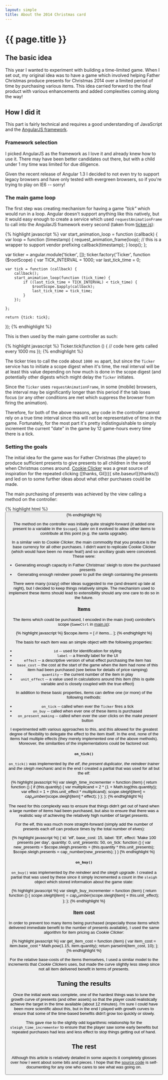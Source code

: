 ```yaml
---
layout: simple
title: About the 2014 Christmas card
---
```


# {{ page.title }}

## The basic idea

This year I wanted to experiment with building a time-limited game. When I set out, my original idea was to have a game which involved helping Father Christmas produce presents for Christmas 2014 over a limited period of time by purchasing various items. This idea carried forward to the final product with various enhancements and added complexities coming along the way!

## How I did it

This part is fairly technical and requires a good understanding of JavaScript and the [AngularJS framework](https://angularjs.org/).

### Framework selection

I picked AngularJS as the framework as I love it and already knew how to use it. There may have been better candidates out there, but with a child under 1 my time was limited for due diligence.

Given the recent release of Angular 1.3 I decided to not even try to support legacy browsers and have only tested with evergreen browsers, so if you're trying to play on IE6 -- sorry!

### The main game loop

The first step was creating mechanism for having a game *"tick"* which would run in a loop. Angular doesn't support anything like this natively, but it would easy enough to create a service which used `requestAnimationFrame` to call into the AngularJS framework every second (taken from [ticker.js](https://github.com/euangoddard/xmas-2014/blob/master/js/ticker.js)):

{% highlight javascript %}
var start_animation_loop = function (callback) {
    var loop = function (timestamp) {
        request_animation_frame(loop); // this is a wrapper to support vendor prefixing
        callback(timestamp);
    }
    loop();
};

var ticker = angular.module('ticker', []);
ticker.factory('Ticker', function ($rootScope) {
    var TICK_INTERVAL = 1000;
    var last_tick_time = 0;

    var tick = function (callback) {
        callback();
        start_animation_loop(function (tick_time) {
            if ((last_tick_time + TICK_INTERVAL) < tick_time) {
                $rootScope.$apply(callback);
                last_tick_time = tick_time;
            }
        });

    };

    return {tick: tick};
});
{% endhighlight %}

This is then used by the main game controller as such:

{% highlight javascript %}
Ticker.tick(function () {
    // code here gets called every 1000 ms
});
{% endhighlight %}

The ticker tries to call the code about `1000 ms` apart, but since the `Ticker` service has to initiate a scope digest when it's time, the real interval will be at least this value depending on how much is done in the scope digest (and potentially other digests which might delay the `Ticker` initiates.

Since the `Ticker` uses `requestAnimationFrame`, in some (mobile) browsers, the interval may be significantly longer than this period if the tab loses focus (or any other conditions are met which suppress the browser from firing the animation).

Therefore, for both of the above reasons, any code in the controller cannot rely on a true time interval since this will not be representative of time in the game. Fortunately, for the most part it's pretty indistinguishable to simply increment the current "date" in the game by 12 game-hours every time there is a tick.

### Setting the goals

The initial idea for the game was for Father Christmas (the player) to produce sufficient presents to give presents to all children in the world when Christmas comes around. [Cookie Clicker](http://orteil.dashnet.org/cookieclicker/) was a great source of inspiration for the repeated clicking ([thanks, Gil]({{ site.baseurl}}thanks/)) and led on to some further ideas about what other purchases could be made.

The main purchasing of presents was achieved by the view calling a method on the controller:

{% highlight html %}
<button type="button" ng-click="game_ctrl.make_presents()">
{% endhighlight %}

The method on the controller was initially quite straight-forward (it added one present to a variable in the `$scope`). Later on it evolved to allow other items to contribute at this point (e.g. the santa upgrade).

In a similar vein to *Cookie Clicker*, the main commodity that you produce is the base currency for all other purchases. I didn't want to replicate Cookie Clicker (which would have been no mean feat!) and so ancillary goals were conceived. These were:

- Generating enough capacity in Father Christmas' sleigh to store the purchased presents
- Generating enough reindeer power to pull the sleigh containing the presents

There were many (crazy) other ideas suggested to me (and dreamt up late at night), but I decided to keep things relatively simple. The mechanism used to implement these items should lead to extensibility should any one care to do so in the future.

### Items

The items which could be purchased, I encoded in the main (root) controller's scope (`GameCtrl` in [main.js](https://github.com/euangoddard/xmas-2014/blob/master/js/main.js)):

{% highlight javascript %}
$scope.items = [
    // items...
];
{% endhighlight %}

The basis for each item was an simple object with the following properties:

- `id` -- used for identification for styling
- `label` -- a friendly label for the UI
- `effect` -- a descriptive version of what effect purchasing the item has
- `base_cost` -- the cost at the start of the game when the item had none of this item had been purchased (see below for details of price ramping)
- `quantity` -- the current number of the item in play
- `unit_effect` -- a value used in calculations around this item (this is quite variable and is closely coupled with the true effect)

In addition to these basic properties, items can define one (or more) of the following methods:

- `on_tick` -- called when ever the `Ticker` fires a tick
- `on_buy` -- called when ever one of these items is purchased
- `on_present_making` -- called when ever the user clicks on the *make present* button

I experimented with various approaches to this, and this allowed for the greatest degree of flexibility to delegate the effect to the item itself. In the end, none of the items had multiple effects (they merely implemented one of the above methods). Moreover, the similarities of the implementations could be factored out:

#### `on_tick()`

`on_tick()` was implemented by *the elf*, *the present duplicator*, *the reindeer trainer* and *the sleigh mechanic* and in the end I created a partial that was used for all but the elf:

{% highlight javascript %}
var sleigh_time_incrementer = function (item) {
    return function () {
        if (this.quantity) {
            var multiplicand = 2 * (1 + Math.log(this.quantity));
            var effect = 1 + (this.unit_effect * multiplicand);
            $scope.sleigh[item] = cap_number($scope.sleigh[item] * effect);
        }
    };
};
{% endhighlight %}

The need for this complexity was to ensure that things didn't get out of hand when a large number of items had been purchased, but also to ensure that there was a realistic way of achieving the relatively high number of target presents.

For the elf, this was much more straight-forward (simply add the number of presents each elf can produce times by the total number of elves):

{% highlight javascript %}
{
    id: 'elf',
    base_cost: 15,
    label: 'Elf',
    effect: 'Make 100 presents per day',
    quantity: 0,
    unit_presents: 50,
    on_tick: function () {
        var new_presents = $scope.sleigh.presents + (this.quantity * this.unit_presents);
        $scope.sleigh.presents = cap_number(new_presents);
    }
}
{% endhighlight %}

#### `on_buy()`

`on_buy()` was implemented by *the reindeer* and *the sleigh upgrade*. I created a partial that was used by these since it simply incremented a count in the `sleigh` object which stored information about the game state:

{% highlight javascript %}
var sleigh_buy_incrementer = function (item) {
    return function () {
        $scope.sleigh[item] = cap_number($scope.sleigh[item] + this.unit_effect);
    };
};
{% endhighlight %}

### Item cost

In order to prevent too many items being purchased (especially those items which delivered immediate benefit to the number of presents available), I used the same algorithm for item pricing as *Cookie Clicker*:


{% highlight javascript %}
var get_item_cost = function (item) {
    var item_cost = item.base_cost * Math.pow(1.15, item.quantity);
    return parseInt(item_cost, 10);
};
{% endhighlight %}

For the relative base-costs of the items themselves, I used a similar model to the increments that *Cookie Clickers* uses, but made the curve slightly less steep since not all item delivered benefit in terms of presents.

## Tuning the results

Once the initial work was complete, one of the hardest things was to tune the growth curve of presents (and other assets) so that the player could realistically achieve the target in the time available (about 12 minutes). I'm sure I could have been more scientific about this, but in the end I played with growth curves to ensure that some of the time-based benefits didn't grow too quickly or slowly.

This gave rise to the slightly odd logarithmic relationship for the `sleigh_time_incrementer` to ensure that the player saw some early benefits but repeated purchases had less and less effect to stop things getting out of hand.

## The rest

Although this article is relatively detailed in some aspects it completely glosses over how I went about some bits and pieces. I hope that the [source code](https://github.com/euangoddard/xmas-2014/) is self-documenting for any one who cares to see what was going on.
